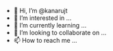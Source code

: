 - 👋 Hi, I’m @kanarujt
- 👀 I’m interested in ...
- 🌱 I’m currently learning ...
- 💞️ I’m looking to collaborate on ...
- 📫 How to reach me ...

<!---
kanarujt/kanarujt is a ✨ special ✨ repository because its `README.md` (this file) appears on your GitHub profile.
You can click the Preview link to take a look at your changes.
--->
